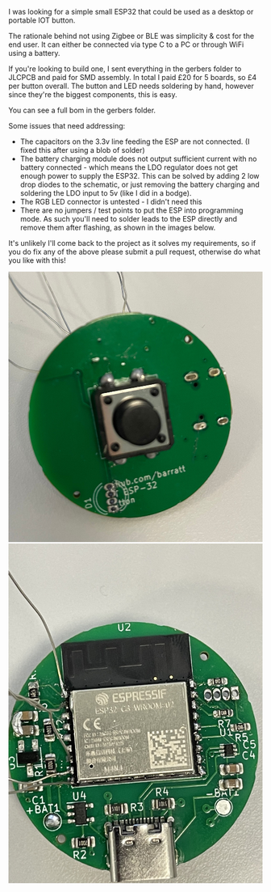 I was looking for a simple small ESP32 that could be used as a desktop or portable IOT button.

The rationale behind not using Zigbee or BLE was simplicity & cost for the end user. It can either be connected via type C to a PC or through WiFi using a battery.

If you're looking to build one, I sent everything in the gerbers folder to JLCPCB and paid for SMD assembly. In total I paid £20 for 5 boards, so £4 per button overall. The button and LED needs soldering by hand, however since they're the biggest components, this is easy.

You can see a full bom in the gerbers folder.

Some issues that need addressing:

- The capacitors on the 3.3v line feeding the ESP are not connected. (I fixed this after using a blob of solder)
- The battery charging module does not output sufficient current with no battery connected - which means the LDO regulator does not get enough power to supply the ESP32.
This can be solved by adding 2 low drop diodes to the schematic, or just removing the battery charging and soldering the LDO input to 5v (like I did in a bodge).
- The RGB LED connector is untested - I didn't need this 
- There are no jumpers / test points to put the ESP into programming mode. As such you'll need to solder leads to the ESP directly and remove them after flashing, as shown in the images below.

It's unlikely I'll come back to the project as it solves my requirements, so if you do fix any of the above please submit a pull request, otherwise do what you like with this!

![front](front.jpg)
![back](back.jpg)